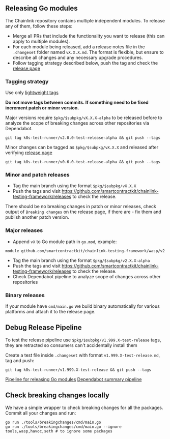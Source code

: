 ## Releasing Go modules

The Chainlink repository contains multiple independent modules. To release any of them, follow these steps:

- Merge all PRs that include the functionality you want to release (this can apply to multiple modules).
- For each module being released, add a release notes file in the `.changeset` folder named `vX.X.X.md`. The format is flexible, but ensure to describe all changes and any necessary upgrade procedures.
- Follow tagging strategy described below, push the tag and check the [release page](https://github.com/smartcontractkit/chainlink-testing-framework/releases)

### Tagging strategy

Use only [lightweight tags](https://git-scm.com/book/en/v2/Git-Basics-Tagging)

**Do not move tags between commits. If something need to be fixed increment patch or minor version.**

Major versions require `$pkg/$subpkg/vX.X.X-alpha` to be released before to analyze the scope of breaking changes across other repositories via Dependabot.
```
git tag k8s-test-runner/v2.0.0-test-release-alpha && git push --tags
```

Minor changes can be tagged as `$pkg/$subpkg/vX.X.X` and released after verifying [release page](https://github.com/smartcontractkit/chainlink-testing-framework/releases)
```
git tag k8s-test-runner/v0.6.0-test-release-alpha && git push --tags
```

### Minor and patch releases
- Tag the main branch using the format `$pkg/$subpkg/vX.X.X`
- Push the tags and visit https://github.com/smartcontractkit/chainlink-testing-framework/releases to check the release.

There should be no breaking changes in patch or minor releases, check output of `Breaking changes` on the release page, if there are - fix them and publish another patch version.

### Major releases
- Append `vX` to Go module path in `go.mod`, example:
```
module github.com/smartcontractkit/chainlink-testing-framework/wasp/v2
```
- Tag the main branch using the format `$pkg/$subpkg/v2.X.X-alpha`
- Push the tags and visit https://github.com/smartcontractkit/chainlink-testing-framework/releases to check the release.
- Check Dependabot pipeline to analyze scope of changes across other repositories

### Binary releases
If your module have `cmd/main.go` we build binary automatically for various platforms and attach it to the release page.

## Debug Release Pipeline
To test the release pipeline use `$pkg/$subpkg/v1.999.X-test-release` tags, they are retracted so consumers can't accidentally install them

Create a test file inside `.changeset` with format `v1.999.X-test-release.md`, tag and push:
```
git tag k8s-test-runner/v1.999.X-test-release && git push --tags
```


[Pipeline for releasing Go modules](.github/workflows/release-go-module.yml)
[Dependabot summary pipeline](.github/workflows/dependabot-consumers-summary.yaml)

## Check breaking changes locally
We have a simple wrapper to check breaking changes for all the packages. Commit all your changes and run:
```
go run ./tools/breakingchanges/cmd/main.go
go run ./tools/breakingchanges/cmd/main.go --ignore tools,wasp,havoc,seth # to ignore some packages
```